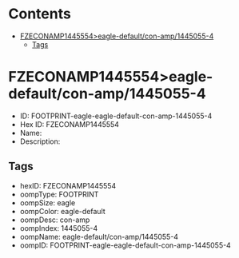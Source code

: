 



Contents
========

* [FZECONAMP1445554>eagle-default/con-amp/1445055-4](#fzeconamp1445554eagle-defaultcon-amp1445055-4)
	* [Tags](#tags)

# FZECONAMP1445554>eagle-default/con-amp/1445055-4

- ID: FOOTPRINT-eagle-eagle-default-con-amp-1445055-4
- Hex ID: FZECONAMP1445554
- Name: 
- Description: 

## Tags

- hexID: FZECONAMP1445554
- oompType: FOOTPRINT
- oompSize: eagle
- oompColor: eagle-default
- oompDesc: con-amp
- oompIndex: 1445055-4
- oompName: eagle-default/con-amp/1445055-4
- oompID: FOOTPRINT-eagle-eagle-default-con-amp-1445055-4
